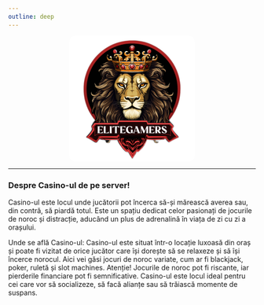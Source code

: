 ```yaml
---
outline: deep
---
```


<img src="../public/elitegamers.png" alt="pozaRegulament" width="256" height="256" style="display: block; margin: 0px auto; border-radius: 1%; border-radius: 5%;">


---
### Despre Casino-ul de pe server!
Casino-ul este locul unde jucătorii pot încerca să-și mărească averea sau, din contră, să piardă totul. Este un spațiu dedicat celor pasionați de jocurile de noroc și distracție, aducând un plus de adrenalină în viața de zi cu zi a orașului.

Unde se află Casino-ul: Casino-ul este situat într-o locație luxoasă din oraș și poate fi vizitat de orice jucător care își dorește să se relaxeze și să își încerce norocul. Aici vei găsi jocuri de noroc variate, cum ar fi blackjack, poker, ruletă și slot machines. Atenție! Jocurile de noroc pot fi riscante, iar pierderile financiare pot fi semnificative. Casino-ul este locul ideal pentru cei care vor să socializeze, să facă alianțe sau să trăiască momente de suspans.